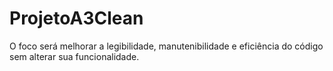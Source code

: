 # ProjetoA3Clean
O foco será melhorar a legibilidade, manutenibilidade e eficiência do código sem alterar sua funcionalidade.
